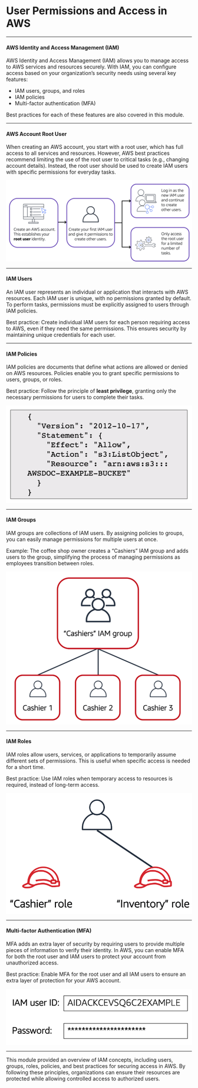 # **User Permissions and Access in AWS**

---

#### **AWS Identity and Access Management (IAM)**

AWS Identity and Access Management (IAM) allows you to manage access to AWS services and resources securely. With IAM, you can configure access based on your organization’s security needs using several key features:

- IAM users, groups, and roles
- IAM policies
- Multi-factor authentication (MFA)

Best practices for each of these features are also covered in this module.

---

#### **AWS Account Root User**

When creating an AWS account, you start with a root user, which has full access to all services and resources. However, AWS best practices recommend limiting the use of the root user to critical tasks (e.g., changing account details). Instead, the root user should be used to create IAM users with specific permissions for everyday tasks.

![alt text](image-1.png)

---

#### **IAM Users**

An IAM user represents an individual or application that interacts with AWS resources. Each IAM user is unique, with no permissions granted by default. To perform tasks, permissions must be explicitly assigned to users through IAM policies.

Best practice: Create individual IAM users for each person requiring access to AWS, even if they need the same permissions. This ensures security by maintaining unique credentials for each user.

---

#### **IAM Policies**

IAM policies are documents that define what actions are allowed or denied on AWS resources. Policies enable you to grant specific permissions to users, groups, or roles.

Best practice: Follow the principle of **least privilege**, granting only the necessary permissions for users to complete their tasks.

![alt text](image-2.png)

---

#### **IAM Groups**

IAM groups are collections of IAM users. By assigning policies to groups, you can easily manage permissions for multiple users at once.

Example: The coffee shop owner creates a “Cashiers” IAM group and adds users to the group, simplifying the process of managing permissions as employees transition between roles.

![alt text](image-3.png)

---

#### **IAM Roles**

IAM roles allow users, services, or applications to temporarily assume different sets of permissions. This is useful when specific access is needed for a short time.

Best practice: Use IAM roles when temporary access to resources is required, instead of long-term access.


![alt text](image-4.png)

---

#### **Multi-factor Authentication (MFA)**

MFA adds an extra layer of security by requiring users to provide multiple pieces of information to verify their identity. In AWS, you can enable MFA for both the root user and IAM users to protect your account from unauthorized access.

Best practice: Enable MFA for the root user and all IAM users to ensure an extra layer of protection for your AWS account.

![alt text](image-5.png)

--- 

This module provided an overview of IAM concepts, including users, groups, roles, policies, and best practices for securing access in AWS. By following these principles, organizations can ensure their resources are protected while allowing controlled access to authorized users.